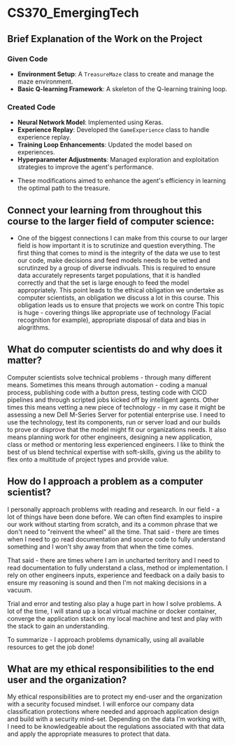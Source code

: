 # CS370_EmergingTech
## Brief Explanation of the Work on the Project

### Given Code
- **Environment Setup**: A `TreasureMaze` class to create and manage the maze environment.
- **Basic Q-learning Framework**: A skeleton of the Q-learning training loop.

### Created Code
- **Neural Network Model**: Implemented using Keras.
- **Experience Replay**: Developed the `GameExperience` class to handle experience replay.
- **Training Loop Enhancements**: Updated the model based on experiences.
- **Hyperparameter Adjustments**: Managed exploration and exploitation strategies to improve the agent's performance.

* These modifications aimed to enhance the agent's efficiency in learning the optimal path to the treasure.

## Connect your learning from throughout this course to the larger field of computer science:
* One of the biggest connections I can make from this course to our larger field is how important it is to scrutinize and question everything. The first thing that comes to mind is the integrity of the data we use to test our code, make decisions and feed models needs to be vetted and scrutinzed by a group of diverse indivuals. This is required to ensure data accurately represents target populations, that it is handled correctly and that the set is large enough to feed the model appropriately. This point leads to the ethical obligation we undertake as computer scientists, an obligation we discuss a lot in this course. This obligation leads us to ensure that projects we work on contre This topic is huge - covering things like appropriate use of technology (Facial recognition for example), appropriate disposal of data and bias in alogrithms.

## What do computer scientists do and why does it matter?
Computer scientists solve technical problems - through many different means. Sometimes this means through automation - coding a manual process, publishing code with a button press, testing code with CICD pipelines and through scripted jobs kicked off by intelligent agents. Other times this means vetting a new piece of technology - in my case it might be assessing a new Dell M-Series Server for potential enterprise use. I need to use the technology, test its components, run or server load and our builds to prove or disprove that the model might fit our organizations needs. It also means planning work for other engineers, designing a new application, class or method or mentoring less experienced engineers. I like to think the best of us blend technical expertise with soft-skills, giving us the ability to flex onto a multitude of project types and provide value.

## How do I approach a problem as a computer scientist?
I personally approach problems with reading and research. In our field - a lot of things have been done before. We can often find examples to inspire our work without starting from scratch, and its a common phrase that we don't need to "reinvent the wheel" all the time. That said - there are times when I need to go read documentation and source code to fully understand something and I won't shy away from that when the time comes.

That said - there are times where I am in uncharted territory and I need to read documentation to fully understand a class, method or implementation. I rely on other engineers inputs, experience and feedback on a daily basis to ensure my reasoning is sound and then I'm not making decisions in a vacuum. 

Trial and error and testing also play a huge part in how I solve problems. A lot of the time, I will stand up a local virtual machine or docker container, converge the application stack on my local machine and test and play with the stack to gain an understanding. 

To summarize - I approach problems dynamically, using all available resources to get the job done!

## What are my ethical responsibilities to the end user and the organization?
My ethical responsibilities are to protect my end-user and the organization with a security focused mindset. I will enforce our company data classification protections where needed and approach application design and build with a security mind-set. Depending on the data I'm working with, I need to be knowledgeable about the regulations associated with that data and apply the appropriate measures to protect that data.
